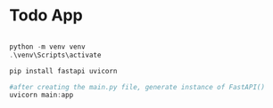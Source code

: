 # Todo App

```powershell

python -m venv venv
.\venv\Scripts\activate

pip install fastapi uvicorn

#after creating the main.py file, generate instance of FastAPI()
uvicorn main:app
```